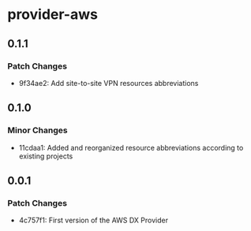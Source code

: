 # provider-aws

## 0.1.1

### Patch Changes

- 9f34ae2: Add site-to-site VPN resources abbreviations

## 0.1.0

### Minor Changes

- 11cdaa1: Added and reorganized resource abbreviations according to existing projects

## 0.0.1

### Patch Changes

- 4c757f1: First version of the AWS DX Provider
